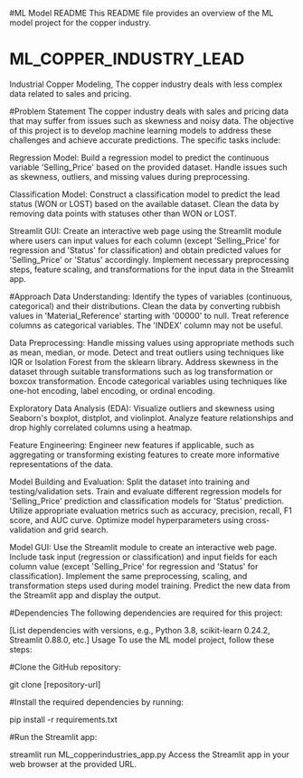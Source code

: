 #ML Model README
This README file provides an overview of the ML model project for the copper industry.

# ML_COPPER_INDUSTRY_LEAD
Industrial Copper Modeling, The copper industry deals with less complex data related to sales and pricing. 

#Problem Statement
The copper industry deals with sales and pricing data that may suffer from issues such as skewness and noisy data. The objective of this project is to develop machine learning models to address these challenges and achieve accurate predictions. The specific tasks include:

Regression Model: Build a regression model to predict the continuous variable 'Selling_Price' based on the provided dataset. Handle issues such as skewness, outliers, and missing values during preprocessing.

Classification Model: Construct a classification model to predict the lead status (WON or LOST) based on the available dataset. Clean the data by removing data points with statuses other than WON or LOST.

Streamlit GUI: Create an interactive web page using the Streamlit module where users can input values for each column (except 'Selling_Price' for regression and 'Status' for classification) and obtain predicted values for 'Selling_Price' or 'Status' accordingly. Implement necessary preprocessing steps, feature scaling, and transformations for the input data in the Streamlit app.

#Approach
Data Understanding: Identify the types of variables (continuous, categorical) and their distributions. Clean the data by converting rubbish values in 'Material_Reference' starting with '00000' to null. Treat reference columns as categorical variables. The 'INDEX' column may not be useful.

Data Preprocessing: Handle missing values using appropriate methods such as mean, median, or mode. Detect and treat outliers using techniques like IQR or Isolation Forest from the sklearn library. Address skewness in the dataset through suitable transformations such as log transformation or boxcox transformation. Encode categorical variables using techniques like one-hot encoding, label encoding, or ordinal encoding.

Exploratory Data Analysis (EDA): Visualize outliers and skewness using Seaborn's boxplot, distplot, and violinplot. Analyze feature relationships and drop highly correlated columns using a heatmap.

Feature Engineering: Engineer new features if applicable, such as aggregating or transforming existing features to create more informative representations of the data.

Model Building and Evaluation: Split the dataset into training and testing/validation sets. Train and evaluate different regression models for 'Selling_Price' prediction and classification models for 'Status' prediction. Utilize appropriate evaluation metrics such as accuracy, precision, recall, F1 score, and AUC curve. Optimize model hyperparameters using cross-validation and grid search.

Model GUI: Use the Streamlit module to create an interactive web page. Include task input (regression or classification) and input fields for each column value (except 'Selling_Price' for regression and 'Status' for classification). Implement the same preprocessing, scaling, and transformation steps used during model training. Predict the new data from the Streamlit app and display the output.

#Dependencies
The following dependencies are required for this project:

[List dependencies with versions, e.g., Python 3.8, scikit-learn 0.24.2, Streamlit 0.88.0, etc.]
Usage
To use the ML model project, follow these steps:

#Clone the GitHub repository:

git clone [repository-url]

#Install the required dependencies by running:

pip install -r requirements.txt

#Run the Streamlit app:

streamlit run ML_copperindustries_app.py
Access the Streamlit app in your web browser at the provided URL.


